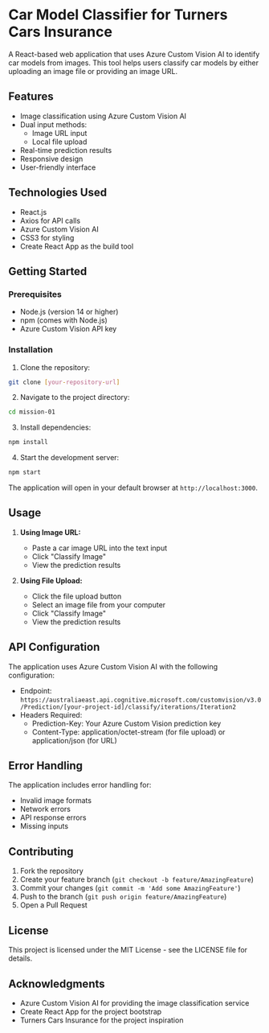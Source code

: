 # Car Model Classifier for Turners Cars Insurance

A React-based web application that uses Azure Custom Vision AI to identify car models from images. This tool helps users classify car models by either uploading an image file or providing an image URL.

## Features

- Image classification using Azure Custom Vision AI
- Dual input methods:
  - Image URL input
  - Local file upload
- Real-time prediction results
- Responsive design
- User-friendly interface

## Technologies Used

- React.js
- Axios for API calls
- Azure Custom Vision AI
- CSS3 for styling
- Create React App as the build tool

## Getting Started

### Prerequisites

- Node.js (version 14 or higher)
- npm (comes with Node.js)
- Azure Custom Vision API key

### Installation

1. Clone the repository:
```bash
git clone [your-repository-url]
```

2. Navigate to the project directory:
```bash
cd mission-01
```

3. Install dependencies:
```bash
npm install
```

4. Start the development server:
```bash
npm start
```

The application will open in your default browser at `http://localhost:3000`.

## Usage

1. **Using Image URL:**
   - Paste a car image URL into the text input
   - Click "Classify Image"
   - View the prediction results

2. **Using File Upload:**
   - Click the file upload button
   - Select an image file from your computer
   - Click "Classify Image"
   - View the prediction results

## API Configuration

The application uses Azure Custom Vision AI with the following configuration:

- Endpoint: `https://australiaeast.api.cognitive.microsoft.com/customvision/v3.0/Prediction/[your-project-id]/classify/iterations/Iteration2`
- Headers Required:
  - Prediction-Key: Your Azure Custom Vision prediction key
  - Content-Type: application/octet-stream (for file upload) or application/json (for URL)

## Error Handling

The application includes error handling for:
- Invalid image formats
- Network errors
- API response errors
- Missing inputs

## Contributing

1. Fork the repository
2. Create your feature branch (`git checkout -b feature/AmazingFeature`)
3. Commit your changes (`git commit -m 'Add some AmazingFeature'`)
4. Push to the branch (`git push origin feature/AmazingFeature`)
5. Open a Pull Request

## License

This project is licensed under the MIT License - see the LICENSE file for details.

## Acknowledgments

- Azure Custom Vision AI for providing the image classification service
- Create React App for the project bootstrap
- Turners Cars Insurance for the project inspiration
